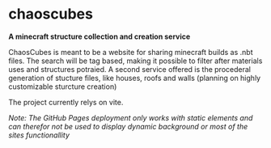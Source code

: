 # chaoscubes
**A minecraft structure collection and creation service**

ChaosCubes is meant to be a website for sharing minecraft builds as .nbt files. The search will be tag based, making it possible to filter after materials uses and structures potraied. A second service offered is the procederal generation of stucture files, like houses, roofs and walls (planning on highly customizable sturcture creation)

The project currently relys on vite.

*Note: The GitHub Pages deployment only works with static elements and can therefor not be used to display dynamic background or most of the sites functionallity*
